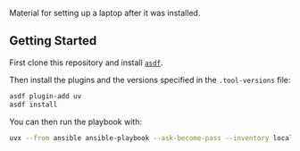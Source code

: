 Material for setting up a laptop after it was installed.

## Getting Started

First clone this repository and install [`asdf`](https://asdf-vm.com/guide/getting-started.html).

Then install the plugins and the versions specified in the `.tool-versions` file:
```bash
asdf plugin-add uv
asdf install
```

You can then run the playbook with:

```bash
uvx --from ansible ansible-playbook --ask-become-pass --inventory localhost, setup.yml
```
